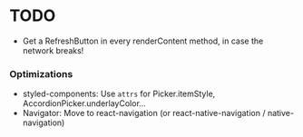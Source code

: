 TODO
=======

* Get a RefreshButton in every renderContent method, in case the network breaks!

### Optimizations

* styled-components: Use `attrs` for Picker.itemStyle, AccordionPicker.underlayColor...
* Navigator: Move to react-navigation (or react-native-navigation / native-navigation)
